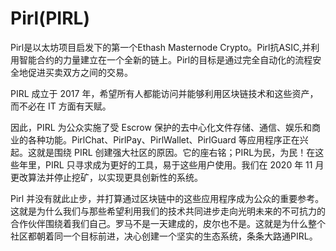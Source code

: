# Pirl(PIRL)

Pirl是以太坊项目启发下的第一个Ethash Masternode Crypto。Pirl抗ASIC,并利用智能合约的力量建立在一个全新的链上。Pirl的目标是通过完全自动化的流程安全地促进买卖双方之间的交易。

PIRL 成立于 2017 年，希望所有人都能访问并能够利用区块链技术和这些资产，而不必在 IT 方面有天赋。

因此，PIRL 为公众实施了受 Escrow 保护的去中心化文件存储、通信、娱乐和商业的各种功能。PirlChat、PirlPay、PirlWallet、PirlGuard 等应用程序正在兴起。这就是围绕 PIRL 创建强大社区的原因。它的座右铭；PIRL为民，为民！在这些年里，PIRL 只寻求成为更好的工具，易于这些用户使用。我们在 2020 年 11 月更改算法并停止挖矿，以实现更具创新性的系统。

Pirl 并没有就此止步，并打算通过区块链中的这些应用程序成为公众的重要参考。这就是为什么我们与那些希望利用我们的技术共同进步走向光明未来的不可抗力的合作伙伴围绕着我们自己。罗马不是一天建成的，皮尔也不是。这就是为什么整个社区都朝着同一个目标前进，决心创建一个坚实的生态系统，条条大路通PIRL。

